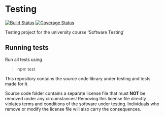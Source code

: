 # Testing
[![Build Status](https://app.travis-ci.com/Thirassia/testing.svg?branch=main)](https://app.travis-ci.com/Thirassia/testing) [![Coverage Status](https://coveralls.io/repos/github/Thirassia/testing/badge.svg?branch=main)](https://coveralls.io/github/Thirassia/testing?branch=main)

Testing project for the university course 'Software Testing'

## Running tests

Run all tests using 
> npm test 


This repository contains the source code library under testing and tests made for it.

Source code folder contains a separate license file that must **NOT** be removed under any circumstances!
Removing this license file directly violates terms and conditions of the software under testing.
Individuals who remove or modify the license file will also carry the consequences.

